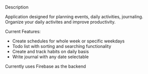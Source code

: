 Description

Application designed for planning events, daily activities, journaling. Organize your daily activites and improve productivity. 

Current Features:

* Create schedules for whole week or specific weekdays
* Todo list with sorting and searching functionality
* Create and track habits on daily basis 
* Write journal with any date selectable


Currently uses Firebase as the backend



